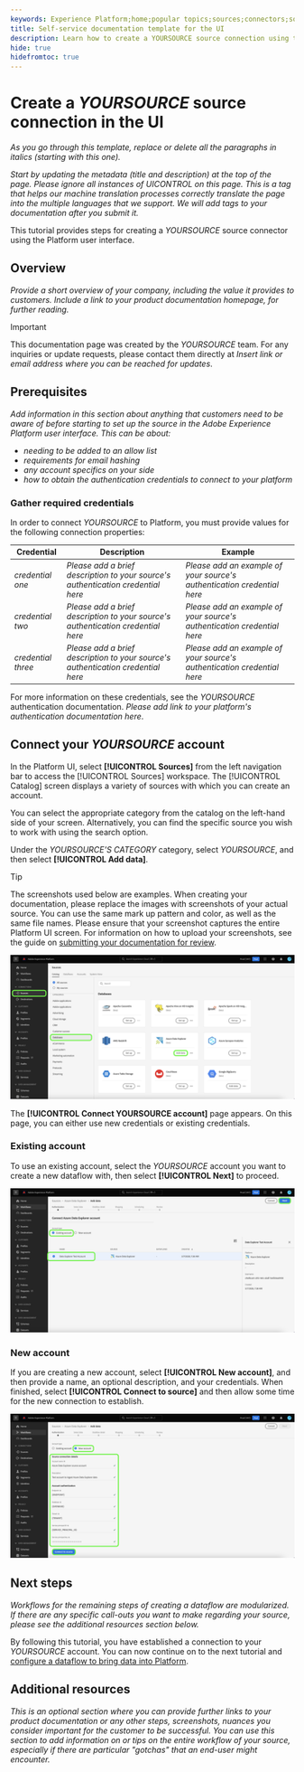 ```yaml
---
keywords: Experience Platform;home;popular topics;sources;connectors;source connectors;sources sdk;sdk;SDK
title: Self-service documentation template for the UI
description: Learn how to create a YOURSOURCE source connection using the Adobe Experience Platform UI.
hide: true
hidefromtoc: true
---
```

# Create a *YOURSOURCE* source connection in the UI

*As you go through this template, replace or delete all the paragraphs in italics (starting with this one).*

*Start by updating the metadata (title and description) at the top of the page. Please ignore all instances of UICONTROL on this page. This is a tag that helps our machine translation processes correctly translate the page into the multiple languages that we support. We will add tags to your documentation after you submit it.*

This tutorial provides steps for creating a *YOURSOURCE* source connector using the Platform user interface.

## Overview

*Provide a short overview of your company, including the value it provides to customers. Include a link to your product documentation homepage, for further reading.*

>[!IMPORTANT]
>
>This documentation page was created by the *YOURSOURCE* team. For any inquiries or update requests, please contact them directly at *Insert link or email address where you can be reached for updates*.

## Prerequisites

*Add information in this section about anything that customers need to be aware of before starting to set up the source in the Adobe Experience Platform user interface. This can be about:*

* *needing to be added to an allow list*
* *requirements for email hashing*
* *any account specifics on your side*
* *how to obtain the authentication credentials to connect to your platform*

### Gather required credentials

In order to connect *YOURSOURCE* to Platform, you must provide values for the following connection properties:

| Credential | Description | Example |
| --- | --- | --- |
| *credential one* | *Please add a brief description to your source's authentication credential here* | *Please add an example of your source's authentication credential here* |
| *credential two* | *Please add a brief description to your source's authentication credential here* | *Please add an example of your source's authentication credential here* |
| *credential three* | *Please add a brief description to your source's authentication credential here* | *Please add an example of your source's authentication credential here* |

For more information on these credentials, see the *YOURSOURCE* authentication documentation. *Please add link to your platform's authentication documentation here*.

## Connect your *YOURSOURCE* account

In the Platform UI, select **[!UICONTROL Sources]** from the left navigation bar to access the [!UICONTROL Sources] workspace. The [!UICONTROL Catalog] screen displays a variety of sources with which you can create an account.

You can select the appropriate category from the catalog on the left-hand side of your screen. Alternatively, you can find the specific source you wish to work with using the search option.

Under the *YOURSOURCE'S CATEGORY* category, select *YOURSOURCE*, and then select **[!UICONTROL Add data]**.

>[!TIP]
>
>The screenshots used below are examples. When creating your documentation, please replace the images with screenshots of your actual source. You can use the same mark up pattern and color, as well as the same file names. Please ensure that your screenshot captures the entire Platform UI screen. For information on how to upload your screenshots, see the guide on [submitting your documentation for review](./github.md).

![catalog](../assets/ui/catalog.png)

The **[!UICONTROL Connect YOURSOURCE account]** page appears. On this page, you can either use new credentials or existing credentials.

### Existing account

To use an existing account, select the *YOURSOURCE* account you want to create a new dataflow with, then select **[!UICONTROL Next]** to proceed.

![existing](../assets/ui/existing.png)

### New account

If you are creating a new account, select **[!UICONTROL New account]**, and then provide a name, an optional description, and your credentials. When finished, select **[!UICONTROL Connect to source]** and then allow some time for the new connection to establish.

![new](../assets/ui/new.png)

## Next steps

*Workflows for the remaining steps of creating a dataflow are modularized. If there are any specific call-outs you want to make regarding your source, please see the additional resources section below.*

By following this tutorial, you have established a connection to your *YOURSOURCE* account. You can now continue on to the next tutorial and [configure a dataflow to bring data into Platform](https://experienceleague.adobe.com/docs/experience-platform/sources/ui-tutorials/dataflow/crm.html).

## Additional resources

*This is an optional section where you can provide further links to your product documentation or any other steps, screenshots, nuances you consider important for the customer to be successful. You can use this section to add information on or tips on the entire workflow of your source, especially if there are particular "gotchas" that an end-user might encounter.*
